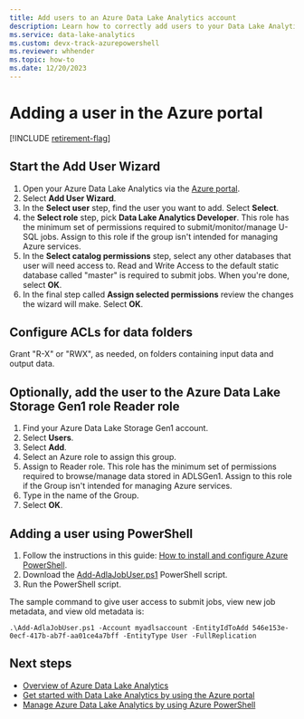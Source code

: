 ```yaml
---
title: Add users to an Azure Data Lake Analytics account
description: Learn how to correctly add users to your Data Lake Analytics account using the Add User Wizard and Azure PowerShell.
ms.service: data-lake-analytics
ms.custom: devx-track-azurepowershell
ms.reviewer: whhender
ms.topic: how-to
ms.date: 12/20/2023
---
```


# Adding a user in the Azure portal

[!INCLUDE [retirement-flag](includes/retirement-flag.md)]

## Start the Add User Wizard

1. Open your Azure Data Lake Analytics via the [Azure portal](https://portal.azure.com).
2. Select **Add User Wizard**.
3. In the **Select user** step, find the user you want to add. Select **Select**.
4. the **Select role** step, pick **Data Lake Analytics Developer**. This role has the minimum set of permissions required to submit/monitor/manage U-SQL jobs. Assign to this role if the group isn't intended for managing Azure services.
5. In the **Select catalog permissions** step, select any other databases that user will need access to. Read and Write Access to the default static database called "master" is required to submit jobs. When you're done, select **OK**.
6. In the final step called **Assign selected permissions** review the changes the wizard will make. Select **OK**.

## Configure ACLs for data folders

Grant "R-X" or "RWX", as needed, on folders containing input data and output data.

## Optionally, add the user to the Azure Data Lake Storage Gen1 role **Reader** role

1. Find your Azure Data Lake Storage Gen1 account.
2. Select **Users**.
3. Select **Add**.
4. Select an Azure role to assign this group.
5. Assign to Reader role. This role has the minimum set of permissions required to browse/manage data stored in ADLSGen1. Assign to this role if the Group isn't intended for managing Azure services.
6. Type in the name of the Group.
7. Select **OK**.

## Adding a user using PowerShell

1. Follow the instructions in this guide: [How to install and configure Azure PowerShell](/powershell/azure/).
2. Download the [Add-AdlaJobUser.ps1](https://github.com/Azure/AzureDataLake/blob/master/Samples/PowerShell/ADLAUsers/Add-AdlaJobUser.ps1) PowerShell script.
3. Run the PowerShell script.

The sample command to give user access to submit jobs, view new job metadata, and view old metadata is:

`.\Add-AdlaJobUser.ps1 -Account myadlsaccount -EntityIdToAdd 546e153e-0ecf-417b-ab7f-aa01ce4a7bff -EntityType User -FullReplication`

## Next steps

* [Overview of Azure Data Lake Analytics](data-lake-analytics-overview.md)
* [Get started with Data Lake Analytics by using the Azure portal](data-lake-analytics-get-started-portal.md)
* [Manage Azure Data Lake Analytics by using Azure PowerShell](data-lake-analytics-manage-use-powershell.md)
